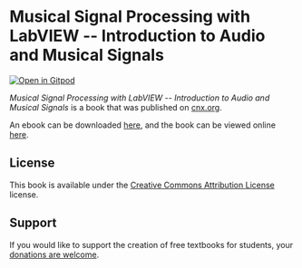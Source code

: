 # Musical Signal Processing with LabVIEW -- Introduction to Audio and Musical Signals

[![Open in Gitpod](https://gitpod.io/button/open-in-gitpod.svg)](https://gitpod.io/from-referrer/)

_Musical Signal Processing with LabVIEW -- Introduction to Audio and Musical Signals_ is a book that was published on [cnx.org](https://cnx.org/).

An ebook can be downloaded [here](https://github.com/cnx-user-books/cnxbook-musical-signal-processing-with-labview-introduction-to-audio-and-musical-signals/releases/latest), and the book can be viewed online [here](https://github.com/cnx-user-books/cnxbook-musical-signal-processing-with-labview-introduction-to-audio-and-musical-signals/releases/latest).

## License
This book is available under the [Creative Commons Attribution License](./LICENSE) license.

## Support
If you would like to support the creation of free textbooks for students, your [donations are welcome](https://riceconnect.rice.edu/donation/support-openstax-banner).
